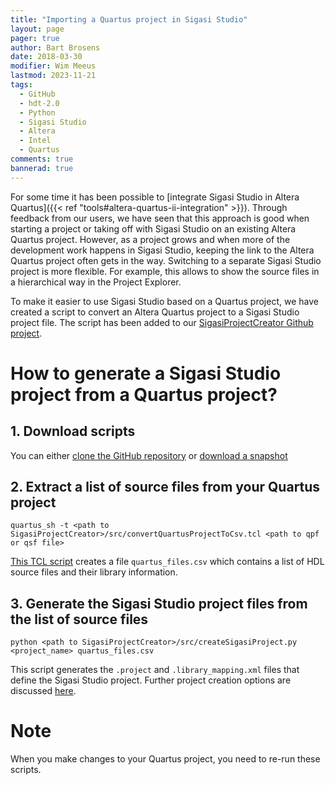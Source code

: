 ```yaml
---
title: "Importing a Quartus project in Sigasi Studio"
layout: page
pager: true
author: Bart Brosens
date: 2018-03-30
modifier: Wim Meeus
lastmod: 2023-11-21
tags:
  - GitHub
  - hdt-2.0
  - Python
  - Sigasi Studio
  - Altera
  - Intel
  - Quartus
comments: true
bannerad: true
---
```


For some time it has been possible to [integrate Sigasi Studio in Altera Quartus]({{< ref "tools#altera-quartus-ii-integration" >}}).
Through feedback from our users, we have seen that this approach is good when starting a project or taking off with Sigasi Studio on an existing Altera Quartus project.
However, as a project grows and when more of the development work happens in Sigasi Studio, keeping the link to the Altera Quartus project often gets in the way.
Switching to a separate Sigasi Studio project is more flexible. For example, this allows to show the source files in a hierarchical way in the Project Explorer.

To make it easier to use Sigasi Studio based on a Quartus project, we have created a script to convert an Altera Quartus project to a Sigasi Studio project file.
The script has been added to our [SigasiProjectCreator Github project](https://github.com/sigasi/SigasiProjectCreator).

# How to generate a Sigasi Studio project from a Quartus project?

## 1. Download scripts

You can either [clone the GitHub repository](https://github.com/sigasi/SigasiProjectCreator) or [download a snapshot](https://github.com/sigasi/SigasiProjectCreator/archive/master.zip)

## 2. Extract a list of source files from your Quartus project

```
quartus_sh -t <path to SigasiProjectCreator>/src/convertQuartusProjectToCsv.tcl <path to qpf or qsf file>
```

[This TCL script](https://github.com/sigasi/SigasiProjectCreator/blob/master/src/SigasiProjectCreator/convertQuartusProjectToCsv.tcl) creates a file `quartus_files.csv` which contains a list of HDL source files and their library information.

## 3. Generate the Sigasi Studio project files from the list of source files

```
python <path to SigasiProjectCreator>/src/createSigasiProject.py <project_name> quartus_files.csv
```

This script generates the `.project` and `.library_mapping.xml` files that define the Sigasi Studio project. Further project creation options are discussed [here](https://github.com/sigasi/SigasiProjectCreator).

# Note

When you make changes to your Quartus project, you need to re-run these scripts.
